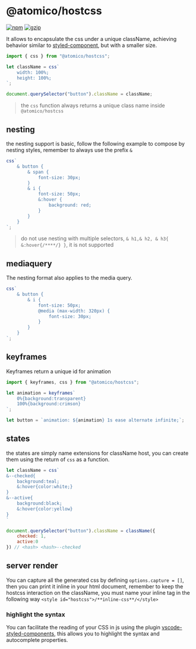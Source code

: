 # @atomico/hostcss

[![npm](https://badgen.net/npm/v/@atomico/hostcss)](http://npmjs.com/@atomico/hostcss)
[![gzip](https://badgen.net/bundlephobia/minzip/@atomico/hostcss)](https://bundlephobia.com/result?p=@atomico/hostcss)

It allows to encapsulate the css under a unique className, achieving behavior similar to [styled-component](https://github.com/styled-components/styled-components), but with a smaller size.

```js
import { css } from "@atomico/hostcss";

let className = css`
    width: 100%;
    height: 100%;
`;

document.querySelector("button").className = className;
```

> the `css` function always returns a unique class name inside `@atomico/hostcss`

## nesting

the nesting support is basic, follow the following example to compose by nesting styles, remember to always use the prefix `&`

```js
css`
    & button {
        & span {
            font-size: 30px;
        }
        & i {
            font-size: 50px;
            &:hover {
                background: red;
            }
        }
    }
`;

```
> do not use nesting with multiple selectors, `& h1,& h2, & h3{ &:hover{/****/} }`, it is not supported

## mediaquery

The nesting format also applies to the media query.

```js
css`
    & button {
        & i {
            font-size: 50px;
            @media (max-width: 320px) {
                font-size: 30px;
            }
        }
    }
`;
```

## keyframes

Keyframes return a unique id for animation

```js
import { keyframes, css } from "@atomico/hostcss";

let animation = keyframes`
    0%{background:transparent}
    100%{background:crimson}
`;

let button = `animation: ${animation} 1s ease alternate infinite;`;
```


## states

the states are simply name extensions for className host, you can create them using the return of `css` as a function.

```jsx
let className = css`
&--checked{
    background:teal;
    &:hover{color:white;}
}
&--active{
    background:black;
    &:hover{color:yellow}
}
`

document.querySelector("button").className = className({
    checked: 1,
    active:0
}) // <hash> <hash>--checked
```

## server render

You can capture all the generated css by defining `options.capture = []`, then you can print it inline in your html document, remember to keep the hostcss interaction on the className, you must name your inline tag in the following way `<style id="hostcss">/**inline-css**/</style>`

### highlight the syntax

You can facilitate the reading of your CSS in js using the plugin [vscode-styled-components](https://marketplace.visualstudio.com/items?itemName=jpoissonnier.vscode-styled-components), this allows you to highlight the syntax and autocomplete properties.